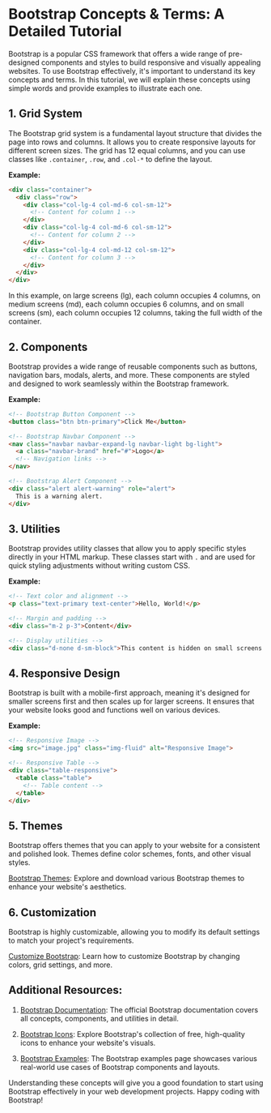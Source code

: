 # Bootstrap Concepts & Terms: A Detailed Tutorial

Bootstrap is a popular CSS framework that offers a wide range of pre-designed components and styles to build responsive and visually appealing websites. To use Bootstrap effectively, it's important to understand its key concepts and terms. In this tutorial, we will explain these concepts using simple words and provide examples to illustrate each one.

## 1. Grid System

The Bootstrap grid system is a fundamental layout structure that divides the page into rows and columns. It allows you to create responsive layouts for different screen sizes. The grid has 12 equal columns, and you can use classes like `.container`, `.row`, and `.col-*` to define the layout.

**Example:**

```html
<div class="container">
  <div class="row">
    <div class="col-lg-4 col-md-6 col-sm-12">
      <!-- Content for column 1 -->
    </div>
    <div class="col-lg-4 col-md-6 col-sm-12">
      <!-- Content for column 2 -->
    </div>
    <div class="col-lg-4 col-md-12 col-sm-12">
      <!-- Content for column 3 -->
    </div>
  </div>
</div>
```

In this example, on large screens (lg), each column occupies 4 columns, on medium screens (md), each column occupies 6 columns, and on small screens (sm), each column occupies 12 columns, taking the full width of the container.

## 2. Components

Bootstrap provides a wide range of reusable components such as buttons, navigation bars, modals, alerts, and more. These components are styled and designed to work seamlessly within the Bootstrap framework.

**Example:**

```html
<!-- Bootstrap Button Component -->
<button class="btn btn-primary">Click Me</button>

<!-- Bootstrap Navbar Component -->
<nav class="navbar navbar-expand-lg navbar-light bg-light">
  <a class="navbar-brand" href="#">Logo</a>
  <!-- Navigation links -->
</nav>

<!-- Bootstrap Alert Component -->
<div class="alert alert-warning" role="alert">
  This is a warning alert.
</div>
```

## 3. Utilities

Bootstrap provides utility classes that allow you to apply specific styles directly in your HTML markup. These classes start with `.` and are used for quick styling adjustments without writing custom CSS.

**Example:**

```html
<!-- Text color and alignment -->
<p class="text-primary text-center">Hello, World!</p>

<!-- Margin and padding -->
<div class="m-2 p-3">Content</div>

<!-- Display utilities -->
<div class="d-none d-sm-block">This content is hidden on small screens.</div>
```

## 4. Responsive Design

Bootstrap is built with a mobile-first approach, meaning it's designed for smaller screens first and then scales up for larger screens. It ensures that your website looks good and functions well on various devices.

**Example:**

```html
<!-- Responsive Image -->
<img src="image.jpg" class="img-fluid" alt="Responsive Image">

<!-- Responsive Table -->
<div class="table-responsive">
  <table class="table">
    <!-- Table content -->
  </table>
</div>
```
## 5. Themes

Bootstrap offers themes that you can apply to your website for a consistent and polished look. Themes define color schemes, fonts, and other visual styles.

[Bootstrap Themes](https://themes.getbootstrap.com/): Explore and download various Bootstrap themes to enhance your website's aesthetics.

## 6. Customization

Bootstrap is highly customizable, allowing you to modify its default settings to match your project's requirements.

[Customize Bootstrap](https://getbootstrap.com/docs/5.1/customize/): Learn how to customize Bootstrap by changing colors, grid settings, and more.


## Additional Resources:

1. [Bootstrap Documentation](https://getbootstrap.com/docs/5.1/getting-started/introduction/): The official Bootstrap documentation covers all concepts, components, and utilities in detail.

2. [Bootstrap Icons](https://icons.getbootstrap.com/): Explore Bootstrap's collection of free, high-quality icons to enhance your website's visuals.

3. [Bootstrap Examples](https://getbootstrap.com/docs/5.1/examples/): The Bootstrap examples page showcases various real-world use cases of Bootstrap components and layouts.

Understanding these concepts will give you a good foundation to start using Bootstrap effectively in your web development projects. Happy coding with Bootstrap!